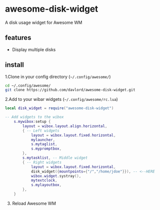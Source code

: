 # awesome-disk-widget
A disk usage widget for Awesome WM

## features
* Display multiple disks

## install

1.Clone in your config directory (`~/.config/awesome/`)
```bash
cd ~/.config/awesome/
git clone https://github.com/davlord/awesome-disk-widget.git
```

2.Add to your wibar widgets (`~/.config/awesome/rc.lua`)

```lua
local disk_widget = require("awesome-disk-widget")

-- Add widgets to the wibox 
    s.mywibox:setup {
        layout = wibox.layout.align.horizontal,
        { -- Left widgets
            layout = wibox.layout.fixed.horizontal,
            mylauncher,
            s.mytaglist,
            s.mypromptbox,
        },
        s.mytasklist, -- Middle widget
        { -- Right widgets
            layout = wibox.layout.fixed.horizontal,
            disk_widget({mountpoints={"/","/home/jdoe"}}), -- <--HERE
            wibox.widget.systray(),
            mytextclock,
            s.mylayoutbox,
        },
    }
```
3. Reload Awesome WM
